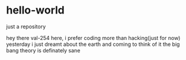 # hello-world
just a repository

hey there val-254 here, i prefer coding more than hacking(just for now)
yesterday i just dreamt about the earth and coming to think of it the big bang theory is definately sane
